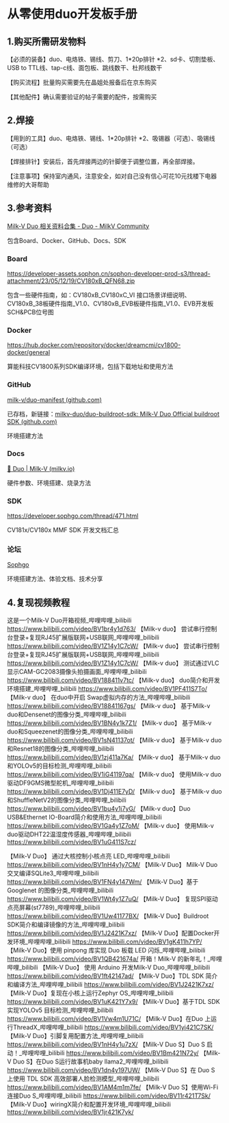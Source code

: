 # 从零使用duo开发板手册
## 1.购买所需研发物料

【必须的装备】duo、电烙铁、锡线、剪刀、1*20p排针 *2、sd卡、切割垫板、USB to TTL线、tap-c线、面包板、跳线数干、杜邦线数干

【购买流程】批量购买需要先在晶姐处报备后在京东购买

【其他配件】确认需要验证的帖子需要的配件，按需购买

## 2.焊接

【用到的工具】duo、电烙铁、锡线、1*20p排针 *2、吸锡器（可选）、吸锡线（可选）

【焊接排针】安装后，首先焊接两边的针脚便于调整位置，再全部焊接。

【注意事项】保持室内通风，注意安全，如对自己没有信心可花10元找楼下电器维修的大哥帮助

## 3.参考资料

[Milk-V Duo 相关资料合集 - Duo - MilkV Community](https://community.milkv.io/t/milk-v-duo/33)

包含Board、Docker、GitHub、Docs、SDK

### Board

https://developer-assets.sophon.cn/sophon-developer-prod-s3/thread-attachment/23/05/12/19/CV180xB_QFN68.zip

包含一些硬件指南，如：CV180xB_CV180xC_VI 接口场景详细说明、CV180xB_38板硬件指南_V1.0、CV180xB_EVB板硬件指南_V1.0、EVB开发板 SCH&PCB位号图

### Docker

https://hub.docker.com/repository/docker/dreamcmi/cv1800-docker/general

算能科技CV1800系列SDK编译环境，包括下载地址和使用方法

### GitHub

[milk-v/duo-manifest (github.com)](https://github.com/milk-v/duo-manifest)

已存档，新链接：[milkv-duo/duo-buildroot-sdk: Milk-V Duo Official buildroot SDK (github.com)](https://github.com/milkv-duo/duo-buildroot-sdk)

环境搭建方法

### Docs

[🍐 Duo | Milk-V (milkv.io)](https://milkv.io/docs/duo/)

硬件参数、环境搭建、烧录方法

### SDK

https://developer.sophgo.com/thread/471.html

CV181x/CV180x MMF SDK 开发文档汇总

### 论坛

[Sophgo](https://forum.sophgo.com/)

环境搭建方法、体验文档、技术分享

## 4.复现视频教程

这是一个Milk-V Duo开箱视频_哔哩哔哩_bilibili
https://www.bilibili.com/video/BV1br4y1d763/
【Milk-v duo】 尝试串行控制台登录+复现RJ45扩展版联网+USB联网_哔哩哔哩_bilibili
https://www.bilibili.com/video/BV1Z14y1C7cW/
【Milk-v duo】 尝试串行控制台登录+复现RJ45扩展版联网+USB联网_哔哩哔哩_bilibili
https://www.bilibili.com/video/BV1Z14y1C7cW/
【Milk-v duo】 测试通过VLC显示CAM-GC2083摄像头拍摄画面_哔哩哔哩_bilibili
https://www.bilibili.com/video/BV188411v7tc/
【Milk-v duo】 duo简介和开发环境搭建_哔哩哔哩_bilibili
https://www.bilibili.com/video/BV1PF411S7To/
【Milk-v duo】 在duo中开启 Swap虚拟内存的方法_哔哩哔哩_bilibili
https://www.bilibili.com/video/BV18841167gs/
【Milk-v duo】 基于Milk-v duo和Densenet的图像分类_哔哩哔哩_bilibili
https://www.bilibili.com/video/BV1BN4y1k7Z1/
【Milk-v duo】 基于Milk-v duo和Squeezenet的图像分类_哔哩哔哩_bilibili
https://www.bilibili.com/video/BV1sN41137ot/
【Milk-v duo】 基于Milk-v duo和Resnet18的图像分类_哔哩哔哩_bilibili
https://www.bilibili.com/video/BV1zj411a7Ka/
【Milk-v duo】 基于Milk-v duo和YOLOv5的目标检测_哔哩哔哩_bilibili
https://www.bilibili.com/video/BV1iG41197qa/
【Milk-v duo】 使用Milk-v duo驱动DF9GMS微型舵机_哔哩哔哩_bilibili
https://www.bilibili.com/video/BV1Dj411E7yD/
【Milk-v duo】 基于Milk-v duo和ShuffleNetV2的图像分类_哔哩哔哩_bilibili
https://www.bilibili.com/video/BV1bu4y1j7yG/
【Milk-v duo】Duo USB&Ethernet IO-Board简介和使用方法_哔哩哔哩_bilibili
https://www.bilibili.com/video/BV1Ga4y1Z7oM/
【Milk-v duo】 使用Milk-v duo驱动DHT22温湿度传感器_哔哩哔哩_bilibili
https://www.bilibili.com/video/BV1uG411S7cz/

【Milk-V Duo】 通过大核控制小核点亮 LED_哔哩哔哩_bilibili
https://www.bilibili.com/video/BV1nH4y1y7CM/
【Milk-V Duo】 Milk-V Duo 交叉编译SQLite3_哔哩哔哩_bilibili
https://www.bilibili.com/video/BV1FN4y147Wm/
【Milk-V Duo】基于 Googlenet 的图像分类_哔哩哔哩_bilibili
https://www.bilibili.com/video/BV1Wt4y1Z7uQ/
【Milk-V Duo】 复现SPI驱动点亮屏幕(st7789)_哔哩哔哩_bilibili
https://www.bilibili.com/video/BV1Uw41177BX/
【Milk-V Duo】Buildroot SDK简介和编译镜像的方法_哔哩哔哩_bilibili
https://www.bilibili.com/video/BV1J2421K7xz/
【Milk-V Duo】配置Docker开发环境_哔哩哔哩_bilibili
https://www.bilibili.com/video/BV1gK411h7YP/
【Milk-V Duo】使用 pinpong 库实现 Duo 板载 LED 闪烁_哔哩哔哩_bilibili
https://www.bilibili.com/video/BV1QB421674a/
开箱！Milk-V 的新年礼！_哔哩哔哩_bilibili
【Milk-V Duo】 使用 Arduino 开发Milk-V Duo_哔哩哔哩_bilibili
https://www.bilibili.com/video/BV1ft42147ad/
【Milk-V Duo】TDL SDK 简介和编译方法_哔哩哔哩_bilibili
https://www.bilibili.com/video/BV1J2421K7xz/
【Milk-V Duo】复现在小核上运行Zephyr OS_哔哩哔哩_bilibili
https://www.bilibili.com/video/BV1uK421Y7x9/
【Milk-V Duo】基于TDL SDK实现YOLOv5 目标检测_哔哩哔哩_bilibili
https://www.bilibili.com/video/BV1Vw4m1U71C/
【Milk-V Duo】在Duo 上运行ThreadX_哔哩哔哩_bilibili
https://www.bilibili.com/video/BV1yi421C7SK/
【Milk-V Duo】引脚复用配置方法_哔哩哔哩_bilibili
https://www.bilibili.com/video/BV1nH4y1u7zX/
【Milk-V Duo S】Duo S 启动！_哔哩哔哩_bilibili
https://www.bilibili.com/video/BV1Bm421N72y/
【Milk-V Duo S】在Duo S运行故事机baby llama2_哔哩哔哩_bilibili
https://www.bilibili.com/video/BV1dn4y197UW/
【Milk-V Duo S】在 Duo S 上使用 TDL SDK 高效部署人脸检测模型_哔哩哔哩_bilibili
https://www.bilibili.com/video/BV1AM4m1m7fe/
【Milk-V Duo S】使用Wi-Fi连接Duo S_哔哩哔哩_bilibili
https://www.bilibili.com/video/BV11r421T7Sk/
【Milk-V Duo】wiringX简介和配置开发环境_哔哩哔哩_bilibili
https://www.bilibili.com/video/BV1jr421K7yk/